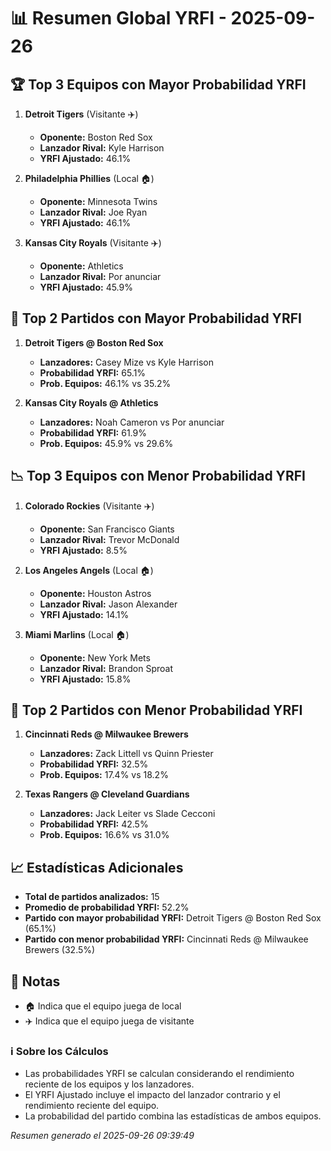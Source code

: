 # 📊 Resumen Global YRFI - 2025-09-26

## 🏆 Top 3 Equipos con Mayor Probabilidad YRFI

1. **Detroit Tigers** (Visitante ✈️)
   - **Oponente:** Boston Red Sox
   - **Lanzador Rival:** Kyle Harrison
   - **YRFI Ajustado:** 46.1%

2. **Philadelphia Phillies** (Local 🏠)
   - **Oponente:** Minnesota Twins
   - **Lanzador Rival:** Joe Ryan
   - **YRFI Ajustado:** 46.1%

3. **Kansas City Royals** (Visitante ✈️)
   - **Oponente:** Athletics
   - **Lanzador Rival:** Por anunciar
   - **YRFI Ajustado:** 45.9%

## 🎯 Top 2 Partidos con Mayor Probabilidad YRFI

1. **Detroit Tigers @ Boston Red Sox**
   - **Lanzadores:** Casey Mize vs Kyle Harrison
   - **Probabilidad YRFI:** 65.1%
   - **Prob. Equipos:** 46.1% vs 35.2%

2. **Kansas City Royals @ Athletics**
   - **Lanzadores:** Noah Cameron vs Por anunciar
   - **Probabilidad YRFI:** 61.9%
   - **Prob. Equipos:** 45.9% vs 29.6%

## 📉 Top 3 Equipos con Menor Probabilidad YRFI

1. **Colorado Rockies** (Visitante ✈️)
   - **Oponente:** San Francisco Giants
   - **Lanzador Rival:** Trevor McDonald
   - **YRFI Ajustado:** 8.5%

2. **Los Angeles Angels** (Local 🏠)
   - **Oponente:** Houston Astros
   - **Lanzador Rival:** Jason Alexander
   - **YRFI Ajustado:** 14.1%

3. **Miami Marlins** (Local 🏠)
   - **Oponente:** New York Mets
   - **Lanzador Rival:** Brandon Sproat
   - **YRFI Ajustado:** 15.8%

## 🛑 Top 2 Partidos con Menor Probabilidad YRFI

1. **Cincinnati Reds @ Milwaukee Brewers**
   - **Lanzadores:** Zack Littell vs Quinn Priester
   - **Probabilidad YRFI:** 32.5%
   - **Prob. Equipos:** 17.4% vs 18.2%

2. **Texas Rangers @ Cleveland Guardians**
   - **Lanzadores:** Jack Leiter vs Slade Cecconi
   - **Probabilidad YRFI:** 42.5%
   - **Prob. Equipos:** 16.6% vs 31.0%

## 📈 Estadísticas Adicionales

- **Total de partidos analizados:** 15
- **Promedio de probabilidad YRFI:** 52.2%
- **Partido con mayor probabilidad YRFI:** Detroit Tigers @ Boston Red Sox (65.1%)
- **Partido con menor probabilidad YRFI:** Cincinnati Reds @ Milwaukee Brewers (32.5%)

## 📝 Notas

- 🏠 Indica que el equipo juega de local
- ✈️ Indica que el equipo juega de visitante

### ℹ️ Sobre los Cálculos
- Las probabilidades YRFI se calculan considerando el rendimiento reciente de los equipos y los lanzadores.
- El YRFI Ajustado incluye el impacto del lanzador contrario y el rendimiento reciente del equipo.
- La probabilidad del partido combina las estadísticas de ambos equipos.

*Resumen generado el 2025-09-26 09:39:49*